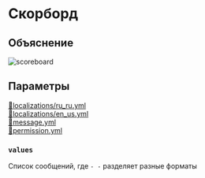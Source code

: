 <!-- #region title -->
# Скорборд
<!-- #endregion title -->

<!-- #region explanation -->
## Объяснение
![scoreboard](/scoreboard.png)
<!-- #endregion explanation -->

<!-- #region parameters -->
## Параметры
[:file_folder:localizations/ru_ru.yml](/docs/localizations/ru_ru/message/scoreboard)\
[:file_folder:localizations/en_us.yml](/docs/localizations/en_us/message/scoreboard)\
[:file_folder:message.yml](/docs/message/scoreboard)\
[:file_folder:permission.yml](/docs/permission/message/scoreboard)
<!-- #endregion parameters -->

<!-- #region localization -->
### `values`

Список сообщений, где `- -` разделяет разные форматы
<!-- #endregion localization -->